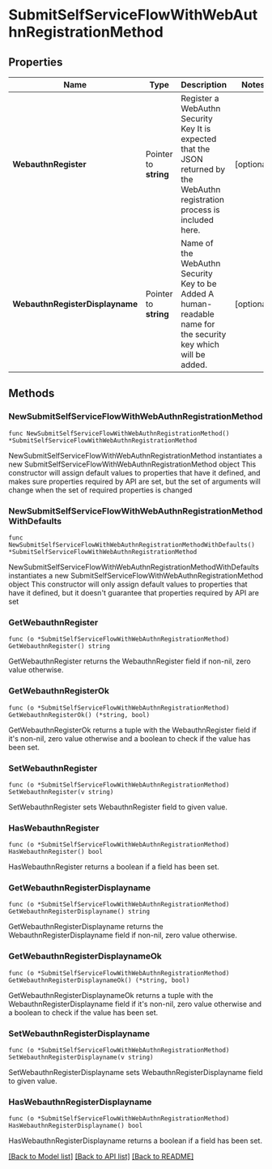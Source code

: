 # SubmitSelfServiceFlowWithWebAuthnRegistrationMethod

## Properties

Name | Type | Description | Notes
------------ | ------------- | ------------- | -------------
**WebauthnRegister** | Pointer to **string** | Register a WebAuthn Security Key  It is expected that the JSON returned by the WebAuthn registration process is included here. | [optional] 
**WebauthnRegisterDisplayname** | Pointer to **string** | Name of the WebAuthn Security Key to be Added  A human-readable name for the security key which will be added. | [optional] 

## Methods

### NewSubmitSelfServiceFlowWithWebAuthnRegistrationMethod

`func NewSubmitSelfServiceFlowWithWebAuthnRegistrationMethod() *SubmitSelfServiceFlowWithWebAuthnRegistrationMethod`

NewSubmitSelfServiceFlowWithWebAuthnRegistrationMethod instantiates a new SubmitSelfServiceFlowWithWebAuthnRegistrationMethod object
This constructor will assign default values to properties that have it defined,
and makes sure properties required by API are set, but the set of arguments
will change when the set of required properties is changed

### NewSubmitSelfServiceFlowWithWebAuthnRegistrationMethodWithDefaults

`func NewSubmitSelfServiceFlowWithWebAuthnRegistrationMethodWithDefaults() *SubmitSelfServiceFlowWithWebAuthnRegistrationMethod`

NewSubmitSelfServiceFlowWithWebAuthnRegistrationMethodWithDefaults instantiates a new SubmitSelfServiceFlowWithWebAuthnRegistrationMethod object
This constructor will only assign default values to properties that have it defined,
but it doesn't guarantee that properties required by API are set

### GetWebauthnRegister

`func (o *SubmitSelfServiceFlowWithWebAuthnRegistrationMethod) GetWebauthnRegister() string`

GetWebauthnRegister returns the WebauthnRegister field if non-nil, zero value otherwise.

### GetWebauthnRegisterOk

`func (o *SubmitSelfServiceFlowWithWebAuthnRegistrationMethod) GetWebauthnRegisterOk() (*string, bool)`

GetWebauthnRegisterOk returns a tuple with the WebauthnRegister field if it's non-nil, zero value otherwise
and a boolean to check if the value has been set.

### SetWebauthnRegister

`func (o *SubmitSelfServiceFlowWithWebAuthnRegistrationMethod) SetWebauthnRegister(v string)`

SetWebauthnRegister sets WebauthnRegister field to given value.

### HasWebauthnRegister

`func (o *SubmitSelfServiceFlowWithWebAuthnRegistrationMethod) HasWebauthnRegister() bool`

HasWebauthnRegister returns a boolean if a field has been set.

### GetWebauthnRegisterDisplayname

`func (o *SubmitSelfServiceFlowWithWebAuthnRegistrationMethod) GetWebauthnRegisterDisplayname() string`

GetWebauthnRegisterDisplayname returns the WebauthnRegisterDisplayname field if non-nil, zero value otherwise.

### GetWebauthnRegisterDisplaynameOk

`func (o *SubmitSelfServiceFlowWithWebAuthnRegistrationMethod) GetWebauthnRegisterDisplaynameOk() (*string, bool)`

GetWebauthnRegisterDisplaynameOk returns a tuple with the WebauthnRegisterDisplayname field if it's non-nil, zero value otherwise
and a boolean to check if the value has been set.

### SetWebauthnRegisterDisplayname

`func (o *SubmitSelfServiceFlowWithWebAuthnRegistrationMethod) SetWebauthnRegisterDisplayname(v string)`

SetWebauthnRegisterDisplayname sets WebauthnRegisterDisplayname field to given value.

### HasWebauthnRegisterDisplayname

`func (o *SubmitSelfServiceFlowWithWebAuthnRegistrationMethod) HasWebauthnRegisterDisplayname() bool`

HasWebauthnRegisterDisplayname returns a boolean if a field has been set.


[[Back to Model list]](../README.md#documentation-for-models) [[Back to API list]](../README.md#documentation-for-api-endpoints) [[Back to README]](../README.md)


